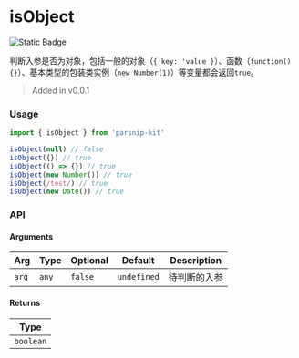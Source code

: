 # isObject
![Static Badge](https://img.shields.io/badge/Coverage-100.00%-FF8C00)
      
判断入参是否为对象，包括一般的对象（`{ key: 'value }`）、函数（`function() {}`）、基本类型的包装类实例（`new Number(1)`）等变量都会返回`true`。

> Added in v0.0.1



### Usage

```ts
import { isObject } from 'parsnip-kit'

isObject(null) // false
isObject({}) // true
isObject(() => {}) // true
isObject(new Number()) // true
isObject(/test/) // true
isObject(new Date()) // true
```


### API

#### Arguments

| Arg | Type | Optional | Default | Description |
| --- | --- | --- | --- | --- |
| `arg` | `any` | `false` | `undefined` | 待判断的入参  |

#### Returns

| Type |
| ---  |
| `boolean`  |